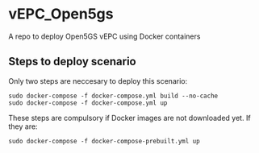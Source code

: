 # vEPC_Open5gs
A repo to deploy Open5GS vEPC using Docker containers

## Steps to deploy scenario
Only two steps are neccesary to deploy this scenario:
```
sudo docker-compose -f docker-compose.yml build --no-cache
sudo docker-compose -f docker-compose.yml up
```

These steps are compulsory if Docker images are not downloaded yet. If they are:
```
sudo docker-compose -f docker-compose-prebuilt.yml up
```
